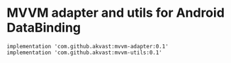 # MVVM adapter and utils for Android DataBinding

```
implementation 'com.github.akvast:mvvm-adapter:0.1'
implementation 'com.github.akvast:mvvm-utils:0.1'
```
